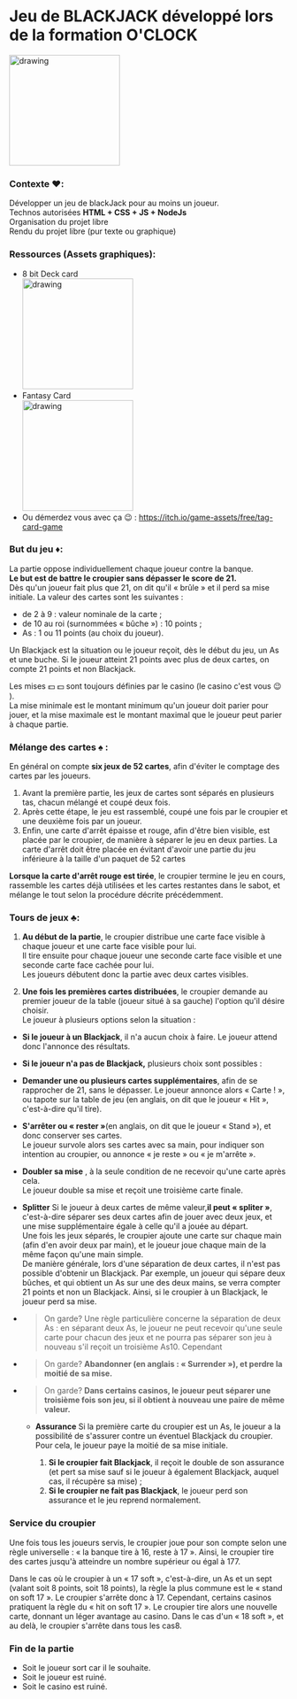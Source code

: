 # Jeu de BLACKJACK développé lors de la formation O'CLOCK

<img src="https://static.vecteezy.com/system/resources/previews/002/232/210/original/blackjack-logo-on-a-green-background-with-cards-chips-and-money-card-game-casino-game-illustration-free-vector.jpg" alt="drawing" width="200"/>

### Contexte :hearts::

Développer un jeu de blackJack pour au moins un joueur.  
Technos autorisées **HTML + CSS + JS + NodeJs**  
Organisation du projet libre  
Rendu du projet libre (pur texte ou graphique)

### Ressources (Assets graphiques):

- 8 bit Deck card  
  [<img src="https://img.itch.zone/aW1nLzM5NjQ5MTEuZ2lm/original/kS4Rjh.gif" alt="drawing" width="200"/>](https://drawsgood.itch.io/8bit-deck-card-assets)
- Fantasy Card  
  [<img src="https://img.itch.zone/aW1nLzQ5MTUwNDYucG5n/original/njs5rD.png" alt="drawing" width="200"/>](https://cazwolf.itch.io/pixel-fantasy-cards)
- Ou démerdez vous avec ça :wink: : https://itch.io/game-assets/free/tag-card-game

### But du jeu :diamonds::

La partie oppose individuellement chaque joueur contre la banque.  
**Le but est de battre le croupier sans dépasser le score de 21.**  
Dès qu'un joueur fait plus que 21, on dit qu'il « brûle » et il perd sa mise initiale.
La valeur des cartes sont les suivantes :

- de 2 à 9 : valeur nominale de la carte ;
- de 10 au roi (surnommées « bûche ») : 10 points ;
- As : 1 ou 11 points (au choix du joueur).

Un Blackjack est la situation ou le joueur reçoit, dès le début du jeu, un As et une buche.
Si le joueur atteint 21 points avec plus de deux cartes, on compte 21 points et non Blackjack.

Les mises :dollar: :dollar: sont toujours définies par le casino (le casino c'est vous :wink: ).  
La mise minimale est le montant minimum qu'un joueur doit parier pour jouer, et la mise maximale est le montant maximal que le joueur peut parier à chaque partie.

### Mélange des cartes :spades: :

En général on compte **six jeux de 52 cartes**, afin d'éviter le comptage des cartes par les joueurs.

1. Avant la première partie, les jeux de cartes sont séparés en plusieurs tas, chacun mélangé et coupé deux fois.
2. Après cette étape, le jeu est rassemblé, coupé une fois par le croupier et une deuxième fois par un joueur.
3. Enfin, une carte d'arrêt épaisse et rouge, afin d'être bien visible, est placée par le croupier, de manière à séparer le jeu en deux parties.
   La carte d'arrêt doit être placée en évitant d'avoir une partie du jeu inférieure à la taille d'un paquet de 52 cartes

**Lorsque la carte d'arrêt rouge est tirée**, le croupier termine le jeu en cours, rassemble les cartes déjà utilisées et les cartes restantes dans le sabot, et mélange le tout selon la procédure décrite précédemment.

### Tours de jeux :clubs::

1. **Au début de la partie**, le croupier distribue une carte face visible à chaque joueur et une carte face visible pour lui.  
   Il tire ensuite pour chaque joueur une seconde carte face visible et une seconde carte face cachée pour lui.  
   Les joueurs débutent donc la partie avec deux cartes visibles.

2. **Une fois les premières cartes distribuées**, le croupier demande au premier joueur de la table (joueur situé à sa gauche) l'option qu'il désire choisir.  
   Le joueur à plusieurs options selon la situation :

- **Si le joueur à un Blackjack**, il n'a aucun choix à faire. Le joueur attend donc l'annonce des résultats.

- **Si le joueur n'a pas de Blackjack,** plusieurs choix sont possibles :

- **Demander une ou plusieurs cartes supplémentaires**, afin de se rapprocher de 21, sans le dépasser.
  Le joueur annonce alors « Carte ! », ou tapote sur la table de jeu (en anglais, on dit que le joueur « Hit », c'est-à-dire qu'il tire).
- **S'arrêter ou « rester »**(en anglais, on dit que le joueur « Stand »), et donc conserver ses cartes.  
  Le joueur survole alors ses cartes avec sa main, pour indiquer son intention au croupier, ou annonce « je reste » ou « je m'arrête ».
- **Doubler sa mise** , à la seule condition de ne recevoir qu'une carte après cela.  
  Le joueur double sa mise et reçoit une troisième carte finale.
- **Splitter** Si le joueur à deux cartes de même valeur,**il peut « spliter »**, c'est-à-dire séparer ses deux cartes afin de jouer avec deux jeux, et une mise supplémentaire égale à celle qu'il a jouée au départ.  
  Une fois les jeux séparés, le croupier ajoute une carte sur chaque main (afin d'en avoir deux par main), et le joueur joue chaque main de la même façon qu'une main simple.  
  De manière générale, lors d'une séparation de deux cartes, il n'est pas possible d'obtenir un Blackjack. Par exemple, un joueur qui sépare deux bûches, et qui obtient un As sur une des deux mains, se verra compter 21 points et non un Blackjack. Ainsi, si le croupier à un Blackjack, le joueur perd sa mise.
- > On garde? Une règle particulière concerne la séparation de deux As : en séparant deux As, le joueur ne peut recevoir qu'une seule carte pour chacun des jeux et ne pourra pas séparer son jeu à nouveau s'il reçoit un troisième As10. Cependant
- > On garde? **Abandonner (en anglais : « Surrender »), et perdre la moitié de sa mise.**
- > On garde? **Dans certains casinos, le joueur peut séparer une troisième fois son jeu, si il obtient à nouveau une paire de même valeur.**

  - **Assurance** Si la première carte du croupier est un As, le joueur a la possibilité de s'assurer contre un éventuel Blackjack du croupier. Pour cela, le joueur paye la moitié de sa mise initiale.

    1. **Si le croupier fait Blackjack**, il reçoit le double de son assurance (et pert sa mise sauf si le joueur à également Blackjack, auquel cas, il récupère sa mise) ;
    2. **Si le croupier ne fait pas Blackjack**, le joueur perd son assurance et le jeu reprend normalement.

### Service du croupier

Une fois tous les joueurs servis, le croupier joue pour son compte selon une règle universelle : « la banque tire à 16, reste à 17 ». Ainsi, le croupier tire des cartes jusqu'à atteindre un nombre supérieur ou égal à 177.

Dans le cas où le croupier à un « 17 soft », c'est-à-dire, un As et un sept (valant soit 8 points, soit 18 points), la règle la plus commune est le « stand on soft 17 ». Le croupier s'arrête donc à 17. Cependant, certains casinos pratiquent la règle du « hit on soft 17 ». Le croupier tire alors une nouvelle carte, donnant un léger avantage au casino. Dans le cas d'un « 18 soft », et au delà, le croupier s'arrête dans tous les cas8.

### Fin de la partie

- Soit le joueur sort car il le souhaite.
- Soit le joueur est ruiné.
- Soit le casino est ruiné.
